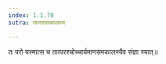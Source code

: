 ```yaml
---
index: 1.1.70
sutra: तपरस्तत्कालस्य

---
```

तः परो यस्मात्स च तात्परश्चोच्चार्यमाणसमकालस्यैव संज्ञा स्यात्॥